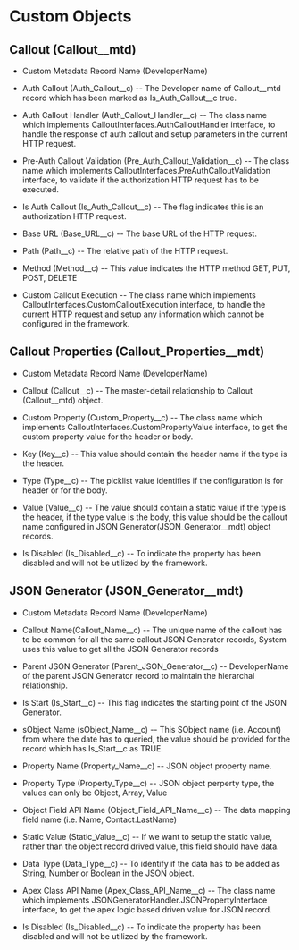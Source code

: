 # Custom Objects

## Callout (Callout__mtd)

- Custom Metadata Record Name (DeveloperName)
- Auth Callout (Auth_Callout__c)
-- The Developer name of Callout__mtd record which has been marked as Is_Auth_Callout__c true.

- Auth Callout Handler (Auth_Callout_Handler__c)
-- The class name which implements CalloutInterfaces.AuthCalloutHandler interface, to handle the response of auth callout and setup parameters in the current HTTP request.

- Pre-Auth Callout Validation (Pre_Auth_Callout_Validation__c)
-- The class name which implements CalloutInterfaces.PreAuthCalloutValidation interface, to validate if the authorization HTTP request has to be executed.

- Is Auth Callout (Is_Auth_Callout__c)
-- The flag indicates this is an authorization HTTP request.

- Base URL (Base_URL__c)
-- The base URL of the HTTP request.

- Path (Path__c)
-- The relative path of the HTTP request.

- Method (Method__c)
-- This value indicates the HTTP method GET, PUT, POST, DELETE

- Custom Callout Execution
-- The class name which implements CalloutInterfaces.CustomCalloutExecution interface, to handle the current HTTP request and setup any information which cannot be configured in the framework.

## Callout Properties (Callout_Properties__mdt)

- Custom Metadata Record Name (DeveloperName)

- Callout (Callout__c)
-- The master-detail relationship to Callout (Callout__mtd) object.

- Custom Property (Custom_Property__c)
-- The class name which implements CalloutInterfaces.CustomPropertyValue interface, to get the custom property value for the header or body.

- Key (Key__c)
-- This value should contain the header name if the type is the header.

- Type (Type__c)
-- The picklist value identifies if the configuration is for header or for the body.

- Value (Value__c)
-- The value should contain a static value if the type is the header, if the type value is the body, this value should be the callout name configured in JSON Generator(JSON_Generator__mdt) object records.

- Is Disabled (Is_Disabled__c)
-- To indicate the property has been disabled and will not be utilized by the framework.


## JSON Generator (JSON_Generator__mdt)

- Custom Metadata Record Name (DeveloperName)
- Callout Name(Callout_Name__c)
-- The unique name of the callout has to be common for all the same callout JSON Generator records, System uses this value to get all the JSON Generator records

- Parent JSON Generator (Parent_JSON_Generator__c)
-- DeveloperName of the parent JSON Generator record to maintain the hierarchal relationship.

- Is Start (Is_Start__c)
-- This flag indicates the starting point of the JSON Generator.

- sObject Name (sObject_Name__c)
-- This SObject name (i.e. Account) from where the date has to queried, the value should be provided for the record which has Is_Start__c as TRUE. 

- Property Name (Property_Name__c)
-- JSON object property name.

- Property Type (Property_Type__c)
-- JSON object perperty type, the values can only be Object, Array, Value

- Object Field API Name (Object_Field_API_Name__c)
-- The data mapping field name (i.e. Name, Contact.LastName)

- Static Value (Static_Value__c)
-- If we want to setup the static value, rather than the object record drived value, this field should have data.

- Data Type (Data_Type__c)
-- To identify if the data has to be added as String, Number or Boolean in the JSON object.

- Apex Class API Name (Apex_Class_API_Name__c)
-- The class name which implements JSONGeneratorHandler.JSONPropertyInterface interface, to get the apex logic based driven value for JSON record.

- Is Disabled (Is_Disabled__c)
-- To indicate the property has been disabled and will not be utilized by the framework.